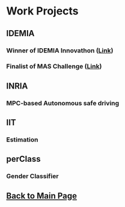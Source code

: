 # Work Projects

## IDEMIA

### Winner of IDEMIA Innovathon ([Link](https://www.linkedin.com/posts/matteociocca_sustainability-innovation-daring-activity-6909524647956914176-79p2?utm_source=share&utm_medium=member_desktop&rcm=ACoAABN7odwBCTSkSQQbgUbxRNshm2Aiwhhjvqs))

### Finalist of MAS Challenge ([Link](https://www.linkedin.com/feed/update/urn:li:activity:6863963277739732992/?updateEntityUrn=urn%3Ali%3Afs_feedUpdate%3A%28V2%2Curn%3Ali%3Aactivity%3A6863963277739732992%29))

## INRIA

### MPC-based Autonomous safe driving

## IIT

### Estimation

## perClass

### Gender Classifier


## [Back to Main Page](https://teoka.github.io)
